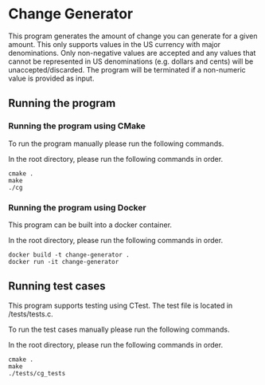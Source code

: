 # Change Generator
This program generates the amount of change you can generate for a given amount. This only supports values in the US currency with major denominations. Only non-negative values are accepted and any values that cannot be represented in US denominations (e.g. dollars and cents) will be unaccepted/discarded. The program will be terminated if a non-numeric value is provided as input.

## Running the program
### Running the program using CMake
To run the program manually please run the following commands.

In the root directory, please run the following commands in order.
```
cmake .
make
./cg
```
### Running the program using Docker
This program can be built into a docker container.

In the root directory, please run the following commands in order.
```
docker build -t change-generator .
docker run -it change-generator
```

## Running test cases
This program supports testing using CTest. The test file is located in /tests/tests.c.

To run the test cases manually please run the following commands.

In the root directory, please run the following commands in order.
```
cmake .
make
./tests/cg_tests
```
